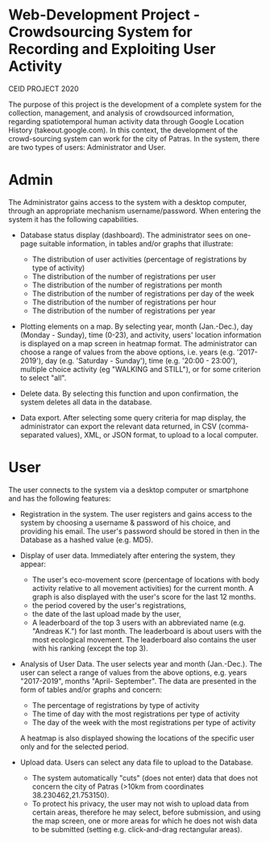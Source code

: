 # Web-Development Project - Crowdsourcing System for Recording and Exploiting User Activity
CEID PROJECT 2020

The purpose of this project is the development of a complete system for the collection, management, and analysis of crowdsourced information, regarding spatiotemporal human activity data through Google Location History (takeout.google.com).
In this context, the development of the crowd-sourcing system can work for the city of Patras. In the system, there are two types of users: Administrator and User.

# Admin
The Administrator gains access to the system with a desktop computer, through an appropriate mechanism username/password. When entering the system it has the following capabilities.

- Database status display (dashboard). The administrator sees on one-page suitable information, in tables and/or graphs that illustrate:

  - The distribution of user activities (percentage of registrations by type of activity)
  - The distribution of the number of registrations per user
  - The distribution of the number of registrations per month
  - The distribution of the number of registrations per day of the week
  - The distribution of the number of registrations per hour
  - The distribution of the number of registrations per year
  
- Plotting elements on a map.
By selecting year, month (Jan.-Dec.), day (Monday - Sunday), time (0-23), and activity, users' location information is displayed on a map screen in heatmap format. The administrator can choose a range of values from the above options, i.e. years (e.g. '2017-2019'), day (e.g. 'Saturday - Sunday'), time (e.g. '20:00 - 23:00'), multiple choice activity (eg "WALKING and STILL"), or for some criterion to select "all".

- Delete data.
By selecting this function and upon confirmation, the system deletes all data in the database.

- Data export.
After selecting some query criteria for map display, the administrator can export the relevant data returned, in CSV (comma-separated values), XML, or JSON format, to upload to a local computer.

# User
The user connects to the system via a desktop computer or smartphone and has the following features:

- Registration in the system. The user registers and gains access to the system by choosing a username & password of his choice, and providing his email. The user's password should be stored in then in the Database as a hashed value (e.g. MD5).
   
- Display of user data. Immediately after entering the system, they appear:
   
  - The user's eco-movement score (percentage of locations with body activity relative to all movement activities) for the current month. A graph is also displayed with the user's score for the last 12 months.
  - the period covered by the user's registrations,
  - the date of the last upload made by the user,
  - A leaderboard of the top 3 users with an abbreviated name (e.g. "Andreas K.") for last month. The leaderboard is about users with the most ecological movement. The leaderboard also contains the user with his ranking (except the top 3).

- Analysis of User Data. The user selects year and month (Jan.-Dec.). The user can select a range of values from the above options, e.g. years "2017-2019", months "April- September". The data are presented in the form of tables and/or graphs and concern:

  - The percentage of registrations by type of activity
  - The time of day with the most registrations per type of activity
  - The day of the week with the most registrations per type of activity

  A heatmap is also displayed showing the locations of the specific user only and for the selected period.

- Upload data. Users can select any data file to upload to the Database.
   
  - The system automatically "cuts" (does not enter) data that does not concern the city of Patras (>10km from coordinates 38.230462,21.753150).
  - To protect his privacy, the user may not wish to upload data from certain areas, therefore he may select, before submission, and using the map screen, one or more areas for which he does not wish data to be submitted (setting e.g. click-and-drag rectangular areas).
